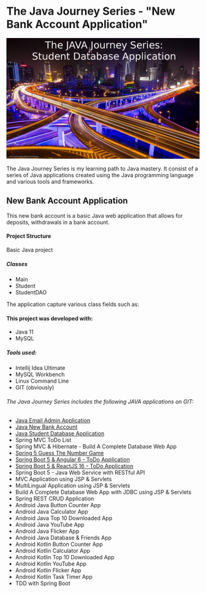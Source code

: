 # The Java Journey Series - "New Bank Account Application"

![](src/resources/java_jouney_series_student_database_app.jpeg)

The Java Journey Series is my learning path to Java mastery.  It consist of a series of Java applications
created using the Java programming language and various tools and frameworks.

## New Bank Account Application

This new bank account is a basic Java web application that allows for deposits, withdrawals in a bank account.  

#### Project Structure
Basic Java project

##### Classes
* Main
* Student
* StudentDAO

The application capture various class fields such as:

#### This project was developed with: 

* Java 11
* MySQL 

##### Tools used:

* Intellij Idea Ultimate 
* MySQL Workbench
* Linux Command Line
* GIT (obviously)

######  The Java Journey Series includes the following JAVA applications on GIT:
* <a href="https://github.com/marvtdawson/java-emailAdminApp">Java Email Admin Application</a>
* <a href="https://github.com/marvtdawson/java-new-bank-account-app">Java New Bank Account</a>
* <a href="https://github.com/marvtdawson/java-student-database-app">Java Student Database Application</a>
* Spring MVC ToDo List
* Spring MVC & Hibernate - Build A Complete Database Web App
* <a href="https://github.com/marvtdawson/timbu-java-springboot-GuessTheNumberGame">Spring 5 Guess The Number Game </a>
* <a href="https://github.com/marvtdawson/angular-springboot-todo">Spring Boot 5 & Angular 6 - ToDo Application</a> 
* <a href="https://github.com/marvtdawson/react-springboot-todo">Spring Boot 5 & ReactJS 16 - ToDo Application</a>
* Spring Boot 5 - Java Web Service with RESTful API
* MVC Application using JSP & Servlets
* MultiLingual Application using JSP & Servlets
* Build A Complete Database Web App with JDBC using JSP & Servlets
* Spring REST CRUD Application
* Android Java Button Counter App
* Android Java Calculator App
* Android Java Top 10 Downloaded App
* Android Java YouTube App
* Android Java Flicker App
* Android Java Database & Friends App
* Android Kotlin Button Counter App
* Android Kotlin Calculator App
* Android Kotlin Top 10 Downloaded App
* Android Kotlin YouTube App
* Android Kotlin Flicker App
* Android Kotlin Task Timer App
* TDD with Spring Boot 



